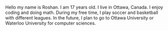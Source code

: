 Hello my name is Roshan. I am 17 years old. I live in Ottawa, Canada. I enjoy coding and doing math. During my free time, I play soccer and basketball with different leagues. In the future, I plan to go to Ottawa University or Waterloo University for computer sciences.
